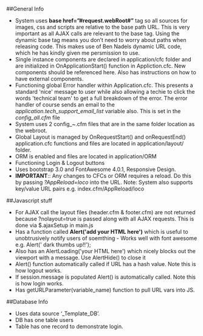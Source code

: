 ##General Info

* System uses **base href=”#request.webRoot#”** tag so all sources for images, css and scripts are relative to the base path URL. This is very important as all AJAX calls are relevant to the base tag. Using the dynamic base tag means you don’t need to worry about paths when releasing code. This makes use of Ben Nadels dynamic URL code, which he has kindly given me persmission to use.
* Single instance components are declared in application/cfc folder and are initialized in OnApplicationStart() function in Appliction.cfc. New components should be referenced here. Also has instructions on how to have external components.
* Functioning global Error handler within Application.cfc. This presents a standard 'nice' message to user while also allowing a techie to click the words 'technical team' to get a full breakdown of the error. The error handler of course sends an email to the *application.tech_support_email_list* variable also. This is set in the *config_all.cfm* file
* System uses 2 config_~.cfm files that are in the same folder location as the webroot.
* Global Layout is managed by OnRequestStart() and onRequestEnd() application.cfc functions and files are located in application/layout/ folder.
* ORM is enabled and files are located in application/ORM
* Functioning Login & Logout buttons
* Uses bootstrap 3.0 and FontAwesome 4.0.1, Responsive Design.
* **IMPORTANT**:: Any changes to CFCs or ORM requires a reload. Do this by passing *?AppReload=loco* into the URL. Note: System also supports key/value URL pairs e.g. index.cfm/AppReload/loco




##Javascript stuff

* For AJAX call the layout files (header.cfm & footer.cfm) are not returned because ?nolayout=true is passed along with all AJAX requests. This is done via $.ajaxSetup in main.js 
* Has a function called **Alert('add your HTML here')** which is useful to unobtrusively notify users of soemthing - Works well with font awesome e.g. Alert('<i class="fa fa-thumbs-up"></i> dark thumbs up!!');
* Also has an AlertLoading('your HTML here') which nicely blocks out the viewport with a message. Use AlertHide() to close it
* Alert() function automatically called if URL has a hash value. Note this is how logout works.
* If session.message is populated Alert() is automatically called. Note this is how login works.
* Has getURLParameter(variable_name) function to pull URL vars into JS.




##Database Info

* Uses data source ‘_Template_DB’.
* DB has one table users 
* Table has one record to demonstrate login.
